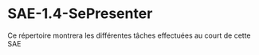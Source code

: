 # SAE-1.4-SePresenter
Ce répertoire montrera les différentes tâches effectuées au court de cette SAE
